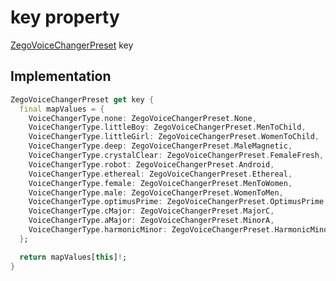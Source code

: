 


# key property









[ZegoVoiceChangerPreset](../../zego_uikit_prebuilt_live_audio_room/ZegoVoiceChangerPreset.md) key
  







## Implementation

```dart
ZegoVoiceChangerPreset get key {
  final mapValues = {
    VoiceChangerType.none: ZegoVoiceChangerPreset.None,
    VoiceChangerType.littleBoy: ZegoVoiceChangerPreset.MenToChild,
    VoiceChangerType.littleGirl: ZegoVoiceChangerPreset.WomenToChild,
    VoiceChangerType.deep: ZegoVoiceChangerPreset.MaleMagnetic,
    VoiceChangerType.crystalClear: ZegoVoiceChangerPreset.FemaleFresh,
    VoiceChangerType.robot: ZegoVoiceChangerPreset.Android,
    VoiceChangerType.ethereal: ZegoVoiceChangerPreset.Ethereal,
    VoiceChangerType.female: ZegoVoiceChangerPreset.MenToWomen,
    VoiceChangerType.male: ZegoVoiceChangerPreset.WomenToMen,
    VoiceChangerType.optimusPrime: ZegoVoiceChangerPreset.OptimusPrime,
    VoiceChangerType.cMajor: ZegoVoiceChangerPreset.MajorC,
    VoiceChangerType.aMajor: ZegoVoiceChangerPreset.MinorA,
    VoiceChangerType.harmonicMinor: ZegoVoiceChangerPreset.HarmonicMinor,
  };

  return mapValues[this]!;
}
```









